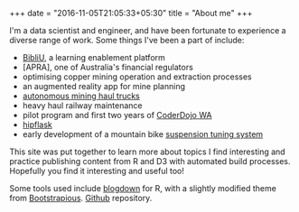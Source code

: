 +++
date = "2016-11-05T21:05:33+05:30"
title = "About me"
+++

I'm a data scientist and engineer, and have been fortunate to experience a diverse range of work. Some things I've been a part of include:

- [BibliU](https://bibliu.com/), a learning enablement platform
- [APRA], one of Australia's financial regulators
- optimising copper mining operation and extraction processes
- an augmented reality app for mine planning
- [autonomous mining haul trucks](https://thewest.com.au/news/wa/nobody-at-the-wheel-at-bhps-jimblebar-iron-ore-mine-site-ng-b88529442z)
- heavy haul railway maintenance
- pilot program and first two years of [CoderDojo WA](http://coderdojowa.org.au/)
- [hipflask](https://www.hipflaskapp.com/)
- early development of a mountain bike [suspension tuning system](https://www.quarq.com/)

This site was put together to learn more about topics I find interesting and practice publishing content from R and D3 with automated build processes. Hopefully you find it interesting and useful too!

Some tools used include [blogdown](https://github.com/rstudio/blogdown) for R, with a slightly modified theme from [Bootstrapious](https://github.com/kishaningithub/hugo-creative-portfolio-theme).
[Github](https://github.com/callumwebb/cwebby) repository.
